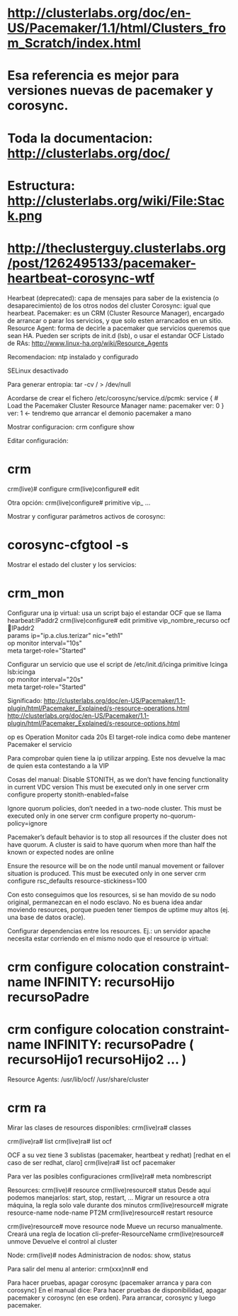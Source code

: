 # http://clusterlabs.org/doc/en-US/Pacemaker/1.1/html/Clusters_from_Scratch/index.html
# Esa referencia es mejor para versiones nuevas de pacemaker y corosync.
# Toda la documentacion: http://clusterlabs.org/doc/
# Estructura: http://clusterlabs.org/wiki/File:Stack.png

# http://theclusterguy.clusterlabs.org/post/1262495133/pacemaker-heartbeat-corosync-wtf
Hearbeat (deprecated): capa de mensajes para saber de la existencia (o desaparecimiento) de los otros nodos del cluster
Corosync: igual que hearbeat.
Pacemaker: es un CRM (Cluster Resource Manager), encargado de arrancar o parar los servicios, y que solo esten arrancados en un sitio.
Resource Agent: forma de decirle a pacemaker que servicios queremos que sean HA. Pueden ser scripts de init.d (lsb), o usar el estandar OCF
Listado de RAs: http://www.linux-ha.org/wiki/Resource_Agents

Recomendacion: ntp instalado y configurado

SELinux desactivado

Para generar entropia: tar -cv / > /dev/null

Acordarse de crear el fichero /etc/corosync/service.d/pcmk:
service {
        # Load the Pacemaker Cluster Resource Manager
        name: pacemaker
        ver: 0
}
ver: 1 <- tendremo que arrancar el demonio pacemaker a mano

Mostrar configuracion:
crm configure show

Editar configuración:
# crm
crm(live)# configure
crm(live)configure# edit

Otra opción:
crm(live)configure# primitive vip_ ... 

Mostrar y configurar parámetros activos de corosync:
# corosync-cfgtool -s

Mostrar el estado del cluster y los servicios:
# crm_mon

Configurar una ip virtual: usa un script bajo el estandar OCF que se llama hearbeat:IPaddr2
crm(live)configure# edit
primitive vip_nombre_recurso ocf:heartbeat:IPaddr2 \
params ip="ip.a.clus.terizar" nic="eth1" \
op monitor interval="10s" \
meta target-role="Started"

Configurar un servicio que use el script de /etc/init.d/icinga
primitive Icinga lsb:icinga \
op monitor interval="20s" \
meta target-role="Started"

Significado: 
http://clusterlabs.org/doc/en-US/Pacemaker/1.1-plugin/html/Pacemaker_Explained/s-resource-operations.html
http://clusterlabs.org/doc/en-US/Pacemaker/1.1-plugin/html/Pacemaker_Explained/s-resource-options.html

op es Operation
Monitor cada 20s
El target-role indica como debe mantener Pacemaker el servicio

Para comprobar quien tiene la ip utilizar arpping.
Este nos devuelve la mac de quien esta contestando a la VIP



Cosas del manual:
Disable STONITH, as we don’t have fencing functionality in current VDC version This must be executed only in one server
crm configure property stonith-enabled=false


Ignore quorum policies, don’t needed in a two-node cluster. This must be executed only in one server
crm configure property no-quorum-policy=ignore

Pacemaker’s default behavior is to stop all resources if the cluster does not have quorum.
A cluster is said to have quorum when more than half the known or expected nodes are online



Ensure the resource will be on the node until manual movement or failover situation is
produced. This must be executed only in one server
crm configure rsc_defaults resource-stickiness=100

Con esto conseguimos que los resources, si se han movido de su nodo original, permanezcan en el nodo esclavo. 
No es buena idea andar moviendo resources, porque pueden tener tiempos de uptime muy altos (ej. una base de datos oracle).


Configurar dependencias entre los resources.
Ej.: un servidor apache necesita estar corriendo en el mismo nodo que el resource ip virtual:
# crm configure colocation constraint-name INFINITY: recursoHijo recursoPadre
# crm configure colocation constraint-name INFINITY: recursoPadre ( recursoHijo1 recursoHijo2 ... )


Resource Agents:
/usr/lib/ocf/
/usr/share/cluster

# crm ra
Mirar las clases de resources disponibles:
crm(live)ra# classes

crm(live)ra# list <clase>
crm(live)ra# list ocf

OCF a su vez tiene 3 sublistas (pacemaker, heartbeat y redhat) [redhat en el caso de ser redhat, claro]
crm(live)ra# list ocf pacemaker

Para ver las posibles configuraciones
crm(live)ra# meta nombrescript


Resources:
crm(live)# resource
crm(live)resource# status
Desde aquí podemos manejarlos: start, stop, restart, ... 
Migrar un resource a otra máquina, la regla solo vale durante dos minutos
crm(live)resource# migrate resource-name node-name PT2M
crm(live)resource# restart resource

crm(live)resource# move resource node
Mueve un recurso manualmente. Creará una regla de location cli-prefer-ResourceName
crm(live)resource# unmove
Devuelve el control al cluster

Node:
crm(live)# nodes
Administracion de nodos: show, status


Para salir del menu al anterior:
crm(xxx)nn# end


Para hacer pruebas, apagar corosync (pacemaker arranca y para con corosync)
En el manual dice:
Para hacer pruebas de disponibilidad, apagar pacemaker y corosync (en ese orden).
Para arrancar, corosync y luego pacemaker.

